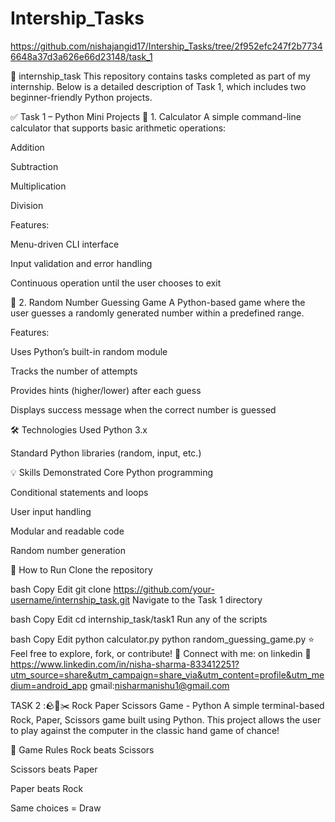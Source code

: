 # Intership_Tasks

https://github.com/nishajangid17/Intership_Tasks/tree/2f952efc247f2b77346648a37d3a626e66d23148/task_1


📂 internship_task
This repository contains tasks completed as part of my internship.
Below is a detailed description of Task 1, which includes two beginner-friendly Python projects.

✅ Task 1 – Python Mini Projects
🔢 1. Calculator
A simple command-line calculator that supports basic arithmetic operations:

Addition

Subtraction

Multiplication

Division

Features:

Menu-driven CLI interface

Input validation and error handling

Continuous operation until the user chooses to exit

🎯 2. Random Number Guessing Game
A Python-based game where the user guesses a randomly generated number within a predefined range.

Features:

Uses Python’s built-in random module

Tracks the number of attempts

Provides hints (higher/lower) after each guess

Displays success message when the correct number is guessed

🛠 Technologies Used
Python 3.x

Standard Python libraries (random, input, etc.)

💡 Skills Demonstrated
Core Python programming

Conditional statements and loops

User input handling

Modular and readable code

Random number generation

📌 How to Run
Clone the repository

bash
Copy
Edit
git clone https://github.com/your-username/internship_task.git
Navigate to the Task 1 directory

bash
Copy
Edit
cd internship_task/task1
Run any of the scripts

bash
Copy
Edit
python calculator.py
python random_guessing_game.py
⭐ Feel free to explore, fork, or contribute!
📩 Connect with me:  on  linkedin 🔗 https://www.linkedin.com/in/nisha-sharma-833412251?utm_source=share&utm_campaign=share_via&utm_content=profile&utm_medium=android_app
gmail:nisharmanishu1@gmail.com

TASK 2 :🪨📄✂️ Rock Paper Scissors Game - Python
A simple terminal-based Rock, Paper, Scissors game built using Python. This project allows the user to play against the computer in the classic hand game of chance!

📝 Game Rules
Rock beats Scissors

Scissors beats Paper

Paper beats Rock

Same choices = Draw
